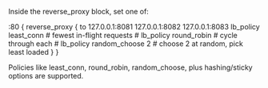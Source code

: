 Inside the reverse_proxy block, set one of:

:80 {
	reverse_proxy {
		to 127.0.0.1:8081 127.0.0.1:8082 127.0.0.1:8083
		lb_policy least_conn        # fewest in-flight requests
		# lb_policy round_robin     # cycle through each
		# lb_policy random_choose 2 # choose 2 at random, pick least loaded
	}
}


Policies like least_conn, round_robin, random_choose, plus hashing/sticky options are supported.
